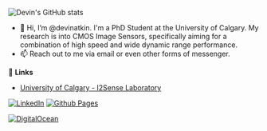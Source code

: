 ![Devin's GitHub stats](https://github-readme-stats.vercel.app/api?username=devinatkin)
- 👋 Hi, I’m @devinatkin. I'm a PhD Student at the University of Calgary. My research is into CMOS Image Sensors, specifically aiming for a combination of high speed and wide dynamic range performance.
- 📫 Reach out to me via email or even other forms of messenger.


🔗 **Links**
- [University of Calgary - I2Sense Laboratory](https://i2sense.ucalgary.ca/)

[![LinkedIn](https://img.shields.io/badge/linkedin-%230077B5.svg?style=for-the-badge&logo=linkedin&logoColor=white)](https://www.linkedin.com/in/devinatkin)
[![Github Pages](https://img.shields.io/badge/github%20pages-121013?style=for-the-badge&logo=github&logoColor=white)](https://atkin.engineer)


[![DigitalOcean](https://img.shields.io/badge/DigitalOcean-%230167ff.svg?style=for-the-badge&logo=digitalOcean&logoColor=white)](https://m.do.co/c/94d1e565a83f)



